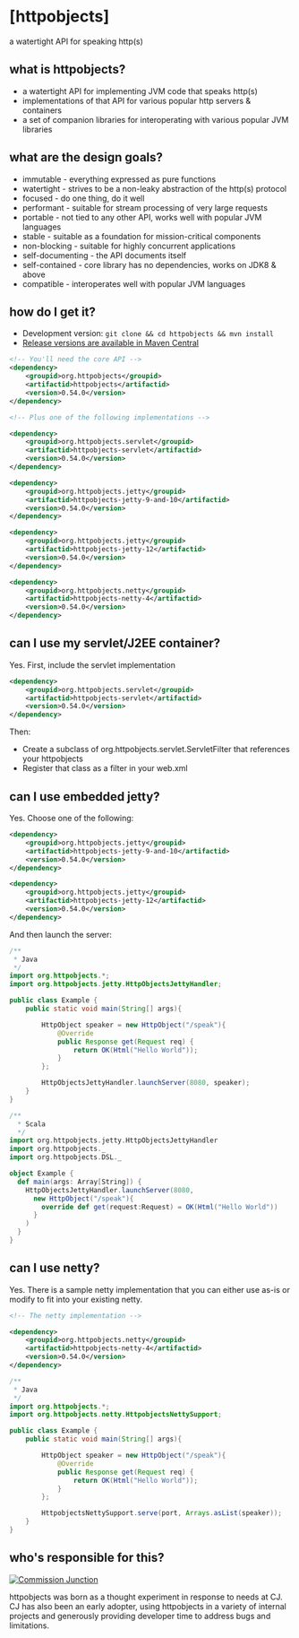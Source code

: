 # [httpobjects]
a watertight API for speaking http(s)

## what is httpobjects?

- a watertight API for implementing JVM code that speaks http(s)
- implementations of that API for various popular http servers & containers
- a set of companion libraries for interoperating with various popular JVM libraries

## what are the design goals?

- immutable - everything expressed as pure functions
- watertight - strives to be a non-leaky abstraction of the http(s) protocol
- focused - do one thing, do it well
- performant - suitable for stream processing of very large requests
- portable - not tied to any other API, works well with popular JVM languages
- stable - suitable as a foundation for mission-critical components
- non-blocking - suitable for highly concurrent applications
- self-documenting - the API documents itself
- self-contained - core library has no dependencies, works on JDK8 & above
- compatible - interoperates well with popular JVM languages

## how do I get it?

- Development version: `git clone && cd httpobjects && mvn install`
- [Release versions are available in Maven Central](https://central.sonatype.com/artifact/org.httpobjects/httpobjects)

```xml
<!-- You'll need the core API -->
<dependency>
    <groupid>org.httpobjects</groupid>
    <artifactid>httpobjects</artifactid>
    <version>0.54.0</version>
</dependency>

<!-- Plus one of the following implementations -->

<dependency>
    <groupid>org.httpobjects.servlet</groupid>
    <artifactid>httpobjects-servlet</artifactid>
    <version>0.54.0</version>
</dependency>

<dependency>
    <groupid>org.httpobjects.jetty</groupid>
    <artifactid>httpobjects-jetty-9-and-10</artifactid>
    <version>0.54.0</version>
</dependency>

<dependency>
    <groupid>org.httpobjects.jetty</groupid>
    <artifactid>httpobjects-jetty-12</artifactid>
    <version>0.54.0</version>
</dependency>

<dependency>
    <groupid>org.httpobjects.netty</groupid>
    <artifactid>httpobjects-netty-4</artifactid>
    <version>0.54.0</version>
</dependency>
```

## can I use my servlet/J2EE container?

Yes. First, include the servlet implementation

```xml
<dependency>
    <groupid>org.httpobjects.servlet</groupid>
    <artifactid>httpobjects-servlet</artifactid>
    <version>0.54.0</version>
</dependency>
```

Then:

- Create a subclass of org.httpobjects.servlet.ServletFilter that references your httpobjects
- Register that class as a filter in your web.xml

## can I use embedded jetty?

Yes. Choose one of the following:

```xml
<dependency>
    <groupid>org.httpobjects.jetty</groupid>
    <artifactid>httpobjects-jetty-9-and-10</artifactid>
    <version>0.54.0</version>
</dependency>

<dependency>
    <groupid>org.httpobjects.jetty</groupid>
    <artifactid>httpobjects-jetty-12</artifactid>
    <version>0.54.0</version>
</dependency>
```

And then launch the server:

```java
/**
 * Java
 */
import org.httpobjects.*;
import org.httpobjects.jetty.HttpObjectsJettyHandler;

public class Example {
    public static void main(String[] args){

        HttpObject speaker = new HttpObject("/speak"){
            @Override
            public Response get(Request req) {
                return OK(Html("Hello World"));
            }
        };

        HttpObjectsJettyHandler.launchServer(8080, speaker);
    }
}
```

```scala
/**
  * Scala
  */
import org.httpobjects.jetty.HttpObjectsJettyHandler
import org.httpobjects._
import org.httpobjects.DSL._

object Example {
  def main(args: Array[String]) {
    HttpObjectsJettyHandler.launchServer(8080, 
      new HttpObject("/speak"){
        override def get(request:Request) = OK(Html("Hello World"))
      }
    )
  }
}
```

## can I use netty?

Yes. There is a sample netty implementation that you can either use as-is or modify to fit into your existing netty.

```xml
<!-- The netty implementation -->

<dependency>
    <groupid>org.httpobjects.netty</groupid>
    <artifactid>httpobjects-netty-4</artifactid>
    <version>0.54.0</version>
</dependency>
```

```java
/**
 * Java
 */
import org.httpobjects.*;
import org.httpobjects.netty.HttpobjectsNettySupport;

public class Example {
    public static void main(String[] args){

        HttpObject speaker = new HttpObject("/speak"){
            @Override
            public Response get(Request req) {
                return OK(Html("Hello World"));
            }
        };

        HttpobjectsNettySupport.serve(port, Arrays.asList(speaker));
    }
}
```

## who's responsible for this?
[![Commission Junction](https://httpobjects.org/cj-logo.png)](https://engineering.cj.com/blog)

httpobjects was born as a thought experiment in response to needs at CJ. CJ has also been an early adopter, using httpobjects in a variety of internal projects and generously providing developer time to address bugs and limitations.
